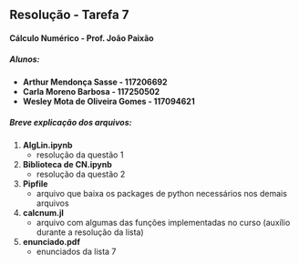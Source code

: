 ## Resolução - Tarefa 7
#### Cálculo Numérico - Prof. João Paixão
##### Alunos: 
- **Arthur Mendonça Sasse - 117206692**
- **Carla Moreno Barbosa - 117250502**
- **Wesley Mota de Oliveira Gomes - 117094621**

##### Breve explicação dos arquivos: 
  1. **AlgLin.ipynb**
       - resolução da questão 1
  2. **Biblioteca de CN.ipynb** 
       - resolução da questão 2
  3. **Pipfile** 
       - arquivo que baixa os packages de python necessários nos demais arquivos
  4. **calcnum.jl**
       - arquivo com algumas das funções implementadas no curso (auxílio durante a resolução da lista)
  5. **enunciado.pdf**
       - enunciados da lista 7
